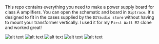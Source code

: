 This repo contains everything you need to make a power supply board for class A amplifiers.
You can open the schematic and board in `Diptrace`.
It's designed to fit in the cases supplied by the `DIYaudio store` without having to mount your transformer vertically.
I used it for my `First Watt M2` clone and worked great!

![alt text](sdfsdfsdf)
![alt text](sdfsdfsdf)
![alt text](sdfsdfsdf)
![alt text](sdfsdfsdf)
![alt text](sdfsdfsdf)
